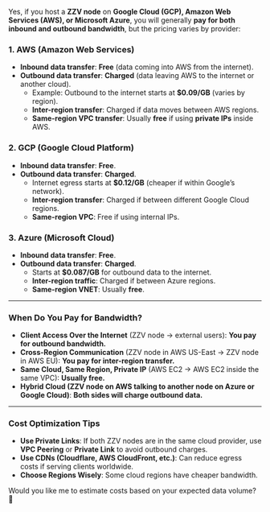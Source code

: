 Yes, if you host a **ZZV node** on **Google Cloud (GCP), Amazon Web Services (AWS), or Microsoft Azure**, you will generally **pay for both inbound and outbound bandwidth**, but the pricing varies by provider:

### **1. AWS (Amazon Web Services)**
- **Inbound data transfer**: **Free** (data coming into AWS from the internet).
- **Outbound data transfer**: **Charged** (data leaving AWS to the internet or another cloud).
  - Example: Outbound to the internet starts at **$0.09/GB** (varies by region).
  - **Inter-region transfer**: Charged if data moves between AWS regions.
  - **Same-region VPC transfer**: Usually **free** if using **private IPs** inside AWS.

### **2. GCP (Google Cloud Platform)**
- **Inbound data transfer**: **Free**.
- **Outbound data transfer**: **Charged**.
  - Internet egress starts at **$0.12/GB** (cheaper if within Google’s network).
  - **Inter-region transfer**: Charged if between different Google Cloud regions.
  - **Same-region VPC**: Free if using internal IPs.

### **3. Azure (Microsoft Cloud)**
- **Inbound data transfer**: **Free**.
- **Outbound data transfer**: **Charged**.
  - Starts at **$0.087/GB** for outbound data to the internet.
  - **Inter-region traffic**: Charged if between Azure regions.
  - **Same-region VNET**: Usually **free**.

---

### **When Do You Pay for Bandwidth?**
- **Client Access Over the Internet** (ZZV node → external users): **You pay for outbound bandwidth.**
- **Cross-Region Communication** (ZZV node in AWS US-East → ZZV node in AWS EU): **You pay for inter-region transfer.**
- **Same Cloud, Same Region, Private IP** (AWS EC2 → AWS EC2 inside the same VPC): **Usually free.**
- **Hybrid Cloud (ZZV node on AWS talking to another node on Azure or Google Cloud)**: **Both sides will charge outbound data.**

---

### **Cost Optimization Tips**
- **Use Private Links**: If both ZZV nodes are in the same cloud provider, use **VPC Peering** or **Private Link** to avoid outbound charges.
- **Use CDNs (Cloudflare, AWS CloudFront, etc.)**: Can reduce egress costs if serving clients worldwide.
- **Choose Regions Wisely**: Some cloud regions have cheaper bandwidth.

Would you like me to estimate costs based on your expected data volume? 🚀